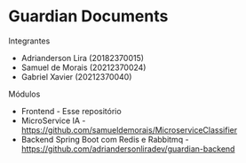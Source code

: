 # Guardian Documents

Integrantes

- Adrianderson Lira (20182370015)
- Samuel de Morais (20212370024)
- Gabriel Xavier (20212370040)

Módulos

- Frontend - Esse repositório
- MicroService IA - https://github.com/samueldemorais/MicroserviceClassifier
- Backend Spring Boot com Redis e Rabbitmq - https://github.com/adriandersonliradev/guardian-backend
